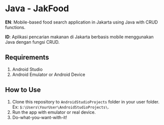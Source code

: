 # Java - JakFood
**EN**: Mobile-based food search application in Jakarta using Java with CRUD functions.

**ID**: Aplikasi pencarian makanan di Jakarta berbasis mobile menggunakan Java dengan fungsi CRUD.

## Requirements
1. Android Studio
2. Android Emulator or Android Device

## How to Use
1. Clone this repository to `AndroidStudioProjects` folder in your user folder. Ex: `$:\Users\YourUser\AndroidStudioProjects\`.
2. Run the app with emulator or real device.
3. Do-what-you-want-with-it!
